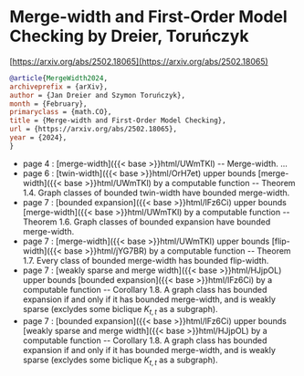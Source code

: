 # Merge-width and First-Order Model Checking by Dreier, Toruńczyk

[https://arxiv.org/abs/2502.18065](https://arxiv.org/abs/2502.18065)

```bibtex
@article{MergeWidth2024,
archiveprefix = {arXiv},
author = {Jan Dreier and Szymon Toruńczyk},
month = {February},
primaryclass = {math.CO},
title = {Merge-width and First-Order Model Checking},
url = {https://arxiv.org/abs/2502.18065},
year = {2024},
}
```
* page 4 : [merge-width]({{< base >}}html/UWmTKl) -- Merge-width. ...
* page 6 : [twin-width]({{< base >}}html/OrH7et) upper bounds [merge-width]({{< base >}}html/UWmTKl) by a computable function -- Theorem 1.4. Graph classes of bounded twin-width have bounded merge-width.
* page 7 : [bounded expansion]({{< base >}}html/lFz6Ci) upper bounds [merge-width]({{< base >}}html/UWmTKl) by a computable function -- Theorem 1.6. Graph classes of bounded expansion have bounded merge-width.
* page 7 : [merge-width]({{< base >}}html/UWmTKl) upper bounds [flip-width]({{< base >}}html/jYG7BR) by a computable function -- Theorem 1.7. Every class of bounded merge-width has bounded flip-width.
* page 7 : [weakly sparse and merge width]({{< base >}}html/HJjpOL) upper bounds [bounded expansion]({{< base >}}html/lFz6Ci) by a computable function -- Corollary 1.8. A graph class has bounded expansion if and only if it has bounded merge-width, and is weakly sparse (exclydes some biclique $K_{t,t}$ as a subgraph).
* page 7 : [bounded expansion]({{< base >}}html/lFz6Ci) upper bounds [weakly sparse and merge width]({{< base >}}html/HJjpOL) by a computable function -- Corollary 1.8. A graph class has bounded expansion if and only if it has bounded merge-width, and is weakly sparse (exclydes some biclique $K_{t,t}$ as a subgraph).